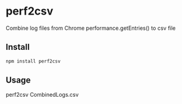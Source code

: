 # perf2csv

Combine log files from Chrome performance.getEntries() to csv file 

## Install
```sh
npm install perf2csv
```

## Usage

perf2csv CombinedLogs.csv


